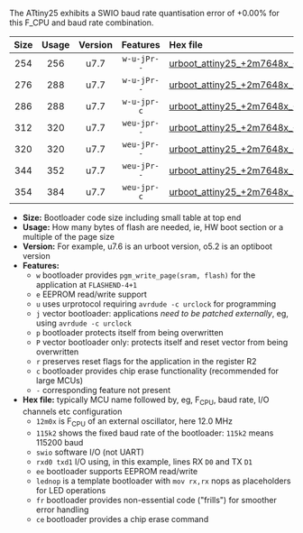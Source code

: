 The ATtiny25 exhibits a SWIO baud rate quantisation error of +0.00% for this F_CPU and baud rate combination.

|Size|Usage|Version|Features|Hex file|
|:-:|:-:|:-:|:-:|:--|
|254|256|u7.7|`w-u-jPr--`|[urboot_attiny25_+2m7648x_+115k2_swio_rxb0_txb1_lednop.hex](https://raw.githubusercontent.com/stefanrueger/urboot.hex/main/mcus/attiny25/external_oscillator/fcpu_+2m7648x/br_+115k2/urboot_attiny25_+2m7648x_+115k2_swio_rxb0_txb1_lednop.hex)|
|276|288|u7.7|`w-u-jPr--`|[urboot_attiny25_+2m7648x_+115k2_swio_rxb0_txb1_lednop_fr.hex](https://raw.githubusercontent.com/stefanrueger/urboot.hex/main/mcus/attiny25/external_oscillator/fcpu_+2m7648x/br_+115k2/urboot_attiny25_+2m7648x_+115k2_swio_rxb0_txb1_lednop_fr.hex)|
|286|288|u7.7|`w-u-jpr-c`|[urboot_attiny25_+2m7648x_+115k2_swio_rxb0_txb1_lednop_fr_ce.hex](https://raw.githubusercontent.com/stefanrueger/urboot.hex/main/mcus/attiny25/external_oscillator/fcpu_+2m7648x/br_+115k2/urboot_attiny25_+2m7648x_+115k2_swio_rxb0_txb1_lednop_fr_ce.hex)|
|312|320|u7.7|`weu-jpr--`|[urboot_attiny25_+2m7648x_+115k2_swio_rxb0_txb1_ee_lednop.hex](https://raw.githubusercontent.com/stefanrueger/urboot.hex/main/mcus/attiny25/external_oscillator/fcpu_+2m7648x/br_+115k2/urboot_attiny25_+2m7648x_+115k2_swio_rxb0_txb1_ee_lednop.hex)|
|320|320|u7.7|`weu-jPr--`|[urboot_attiny25_+2m7648x_+115k2_swio_rxb0_txb1_ee.hex](https://raw.githubusercontent.com/stefanrueger/urboot.hex/main/mcus/attiny25/external_oscillator/fcpu_+2m7648x/br_+115k2/urboot_attiny25_+2m7648x_+115k2_swio_rxb0_txb1_ee.hex)|
|344|352|u7.7|`weu-jPr--`|[urboot_attiny25_+2m7648x_+115k2_swio_rxb0_txb1_ee_lednop_fr.hex](https://raw.githubusercontent.com/stefanrueger/urboot.hex/main/mcus/attiny25/external_oscillator/fcpu_+2m7648x/br_+115k2/urboot_attiny25_+2m7648x_+115k2_swio_rxb0_txb1_ee_lednop_fr.hex)|
|354|384|u7.7|`weu-jpr-c`|[urboot_attiny25_+2m7648x_+115k2_swio_rxb0_txb1_ee_lednop_fr_ce.hex](https://raw.githubusercontent.com/stefanrueger/urboot.hex/main/mcus/attiny25/external_oscillator/fcpu_+2m7648x/br_+115k2/urboot_attiny25_+2m7648x_+115k2_swio_rxb0_txb1_ee_lednop_fr_ce.hex)|

- **Size:** Bootloader code size including small table at top end
- **Usage:** How many bytes of flash are needed, ie, HW boot section or a multiple of the page size
- **Version:** For example, u7.6 is an urboot version, o5.2 is an optiboot version
- **Features:**
  + `w` bootloader provides `pgm_write_page(sram, flash)` for the application at `FLASHEND-4+1`
  + `e` EEPROM read/write support
  + `u` uses urprotocol requiring `avrdude -c urclock` for programming
  + `j` vector bootloader: applications *need to be patched externally*, eg, using `avrdude -c urclock`
  + `p` bootloader protects itself from being overwritten
  + `P` vector bootloader only: protects itself and reset vector from being overwritten
  + `r` preserves reset flags for the application in the register R2
  + `c` bootloader provides chip erase functionality (recommended for large MCUs)
  + `-` corresponding feature not present
- **Hex file:** typically MCU name followed by, eg, F<sub>CPU</sub>, baud rate, I/O channels etc configuration
  + `12m0x` is F<sub>CPU</sub> of an external oscillator, here 12.0 MHz
  + `115k2` shows the fixed baud rate of the bootloader: `115k2` means 115200 baud
  + `swio` software I/O (not UART)
  + `rxd0 txd1` I/O using, in this example, lines RX `D0` and TX `D1`
  + `ee` bootloader supports EEPROM read/write
  + `lednop` is a template bootloader with `mov rx,rx` nops as placeholders for LED operations
  + `fr` bootloader provides non-essential code ("frills") for smoother error handling
  + `ce` bootloader provides a chip erase command
